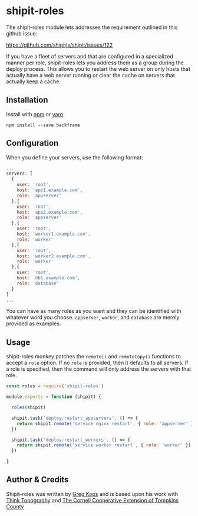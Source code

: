 # shipit-roles
The shipit-roles module lets addresses the requirement outlined in this github
issue:

https://github.com/shipitjs/shipit/issues/122

If you have a fleet of servers and that are configured in a specialized manner
per role, shipit-roles lets you address them as a group during the deploy
process. This allows you to restart the web server on only hosts that actually
have a web server running or clear the cache on servers that actually keep a
cache.


## Installation
Install with [npm](http://npmjs.com) or [yarn](https://yarnpkg.com):

```
npm install --save backframe
```

## Configuration
When you define your servers, use the following format:

```javascript
...
servers: [
  {
    user: 'root',
    host: 'app1.example.com',
    role: 'appserver'
  },{
    user: 'root',
    host: 'app2.example.com',
    role: 'appserver'
  },{
    user: 'root',
    host: 'worker1.example.com',
    role: 'worker'
  },{
    user: 'root',
    host: 'worker2.example.com',
    role: 'worker'
  },{
    user: 'root',
    host: 'db1.example.com',
    role: 'database'
  }
]
...
```

You can have as many roles as you want and they can be identified with whatever
word you choose. `appserver`, `worker`, and `database` are merely provided as
examples.

## Usage
shipit-roles monkey patches the `remote()` and `remoteCopy()` functions to accept a
`role` option. If no `role` is provided, then it defaults to all servers. If
a role is specified, then the command will only address the servers with that
role.

```javascript
const roles = require('shipit-roles')

module.exports = function (shipit) {

  roles(shipit)

  shipit.task('deploy:restart_appservers', () => {
    return shipit.remote('service nginx restart', { role: 'appserver' })
  })

  shipit.task('deploy:restart_workers', () => {
    return shipit.remote('service worker restart', { role: 'worker' })
  })

}
```

## Author & Credits
Shipit-roles was written by [Greg Kops](https://github.com/mochini) and
is based upon his work with [Think Topography](http://thinktopography.com)
and [The Cornell Cooperative Extension of Tompkins County](http://ccetompkins.org)
